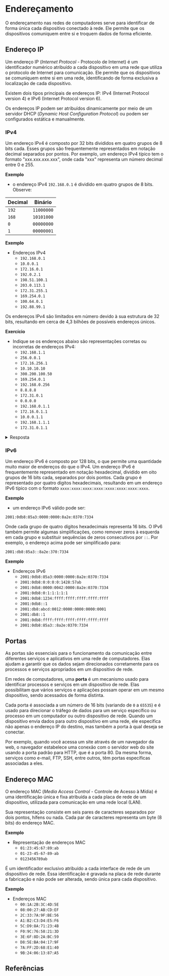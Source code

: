 

# Endereçamento

O endereçamento nas redes de computadores serve para identificar de forma única cada dispositivo conectado à rede. Ele permite que os dispositivos comuniquem entre si e troquem dados de forma eficiente. 

## Endereço IP

Um endereço IP (*Internet Protocol* - Protocolo de Internet) é um identificador numérico atribuído a cada dispositivo em uma rede que utiliza o protocolo de Internet para comunicação. Ele permite que os dispositivos se comuniquem entre si em uma rede, identificando de forma exclusiva a localização de cada dispositivo. 

Existem dois tipos principais de endereços IP: IPv4 (Internet Protocol version 4) e IPv6 (Internet Protocol version 6).

Os endereços IP podem ser atribuídos dinamicamente por meio de um servidor DHCP (*Dynamic Host Configuration Protocol*) ou podem ser configurados estática e manualmente.

### IPv4

Um endereço IPv4 é composto por 32 bits divididos em quatro grupos de 8 bits cada. Esses grupos são frequentemente representados em notação decimal separados por pontos. Por exemplo, um endereço IPv4 típico tem o formato "xxx.xxx.xxx.xxx", onde cada "xxx" representa um número decimal entre 0 e 255.

**Exemplo**
- o endereço IPv4 `192.168.0.1` é dividido em quatro grupos de 8 bits. Observe:

| Decimal | Binário      |
|---------|--------------|
| `192`     | `11000000`     |
| `168`     | `10101000`     |
| `0`       | `00000000`     |
| `1`       | `00000001`     |

**Exemplo**
- Endereços IPv4
    - `192.168.0.1`
    - `10.0.0.1`
    - `172.16.0.1`
    - `192.0.2.1`
    - `198.51.100.1`
    - `203.0.113.1`
    - `172.31.255.1`
    - `169.254.0.1`
    - `100.64.0.1`
    - `192.88.99.1`

Os endereços IPv4 são limitados em número devido à sua estrutura de 32 bits, resultando em cerca de 4,3 bilhões de possíveis endereços únicos.

**Exercício**
- Indique se os endereços abaixo são representações corretas ou incorretas de endereços IPv4:
    - `192.168.1.1`
    - `256.0.0.1`
    - `172.16.256.1`
    - `10.10.10.10`
    - `300.200.100.50`
    - `169.254.0.1`
    - `192.168.0.256`
    - `8.8.8.8`
    - `172.31.0.1`
    - `0.0.0.0`
    - `192.168.0.1.1`
    - `172.16.0.1.1`
    - `10.0.0.1.1`
    - `192.168.1.1.1`
    - `172.31.0.1.1`

<!-- marp hide -->

<details>
  <summary>Resposta</summary>

| Endereço IPv4        | Validade  | Motivo da Invalidade                |
|----------------------|-----------|-------------------------------------|
| `192.168.1.1`        | Correto   |                                     |
| `256.0.0.1`          | Incorreto | Valor no primeiro octeto excede 255 |
| `172.16.256.1`       | Incorreto | Valor no terceiro octeto excede 255 |
| `10.10.10.10`        | Correto   |                                     |
| `300.200.100.50`     | Incorreto | Valor no primeiro octeto excede 255 |
| `169.254.0.1`        | Correto   |                                     |
| `192.168.0.256`      | Incorreto | Valor no último octeto excede 255   |
| `8.8.8.8`            | Correto   |                                     |
| `172.31.0.1`         | Correto   |                                     |
| `0.0.0.0`            | Correto   |                                     |
| `192.168.0.1.1`      | Incorreto | Representação possui octeto extra   |
| `172.16.0.1.1`       | Incorreto | Representação possui octeto extra   |
| `10.0.0.1.1`         | Incorreto | Representação possui octeto extra   |
| `192.168.1.1.1`      | Incorreto | Representação possui octeto extra   |
| `172.31.0.1.1`       | Incorreto | Representação possui octeto extra   |
</details>

<!-- marp /hide -->

### IPv6

Um endereço IPv6 é composto por 128 bits, o que permite uma quantidade muito maior de endereços do que o IPv4. Um endereço IPv6 é frequentemente representado em notação hexadecimal, dividido em oito grupos de 16 bits cada, separados por dois pontos. Cada grupo é representado por quatro dígitos hexadecimais, resultando em um endereço IPv6 típico com o formato `xxxx:xxxx:xxxx:xxxx:xxxx:xxxx:xxxx:xxxx`.



**Exemplo**
-  um endereço IPv6 válido pode ser:

```
2001:0db8:85a3:0000:0000:8a2e:0370:7334
```

Onde cada grupo de quatro dígitos hexadecimais representa 16 bits. O IPv6 também permite algumas simplificações, como remover zeros à esquerda em cada grupo e substituir sequências de zeros consecutivos por `::`. Por exemplo, o endereço acima pode ser simplificado para:

```
2001:db8:85a3::8a2e:370:7334
```

**Exemplo**
- Endereços IPv6
    - `2001:0db8:85a3:0000:0000:8a2e:0370:7334`
    - `2001:0db8:0:0:0:0:1428:57ab`
    - `2001:0db8:0000:0042:0000:8a2e:0370:7334`
    - `2001:0db8:0:1:1:1:1:1`
    - `2001:0db8:1234:ffff:ffff:ffff:ffff:ffff`
    - `2001:0db8::1`
    - `2001:db8:abcd:0012:0000:0000:0000:0001`
    - `2001:db8::1`
    - `2001:0db8:ffff:ffff:ffff:ffff:ffff:ffff`
    - `2001:0db8:85a3::8a2e:0370:7334`

## Portas

As portas são essenciais para o funcionamento da comunicação entre diferentes serviços e aplicativos em uma rede de computadores. Elas ajudam a garantir que os dados sejam direcionados corretamente para os processos e serviços apropriados em um dispositivo de rede.


Em redes de computadores, uma **porta** é um mecanismo usado para identificar processos e serviços em um dispositivo de rede. Elas possibilitam que vários serviços e aplicações possam operar em um mesmo dispositivo, sendo acessados de forma distinta.

Cada porta é associada a um número de 16 bits (variando de `0` a `65535`) e é usado para direcionar o tráfego de dados para um serviço específico ou processo em um computador ou outro dispositivo de rede. Quando um dispositivo envia dados para outro dispositivo em uma rede, ele especifica não apenas o endereço IP do destino, mas também a porta à qual deseja se conectar.

Por exemplo, quando você acessa um site através de um navegador da web, o navegador estabelece uma conexão com o servidor web do site usando a porta padrão para HTTP, que é a porta 80. Da mesma forma, serviços como e-mail, FTP, SSH, entre outros, têm portas específicas associadas a eles.


## Endereço MAC

O endereço MAC (*Media Access Control* - Controle de Acesso à Mídia) é uma identificação única e fixa atribuída a cada placa de rede de um dispositivo, utilizada para comunicação em uma rede local (LAN).

Sua representação consiste em seis pares de caracteres separados por dois pontos, hífens ou nada. Cada par de caracteres representa um byte (8 bits) do endereço MAC.

**Exemplo**
- Representação de endereços MAC
    - `01:23:45:67:89:ab`
    - `01-23-45-67-89-ab`
    - `0123456789ab`

É um identificador exclusivo atribuído a cada interface de rede de um dispositivo de rede. Essa identificação é gravada na placa de rede durante a fabricação e não pode ser alterada, sendo única para cada dispositivo.

**Exemplo**
- Endereços MAC
    - `00:1A:2B:3C:4D:5E`
    - `08:00:27:AB:CD:EF`
    - `2C:33:7A:9F:BE:56`
    - `A1:B2:C3:D4:E5:F6`
    - `5C:D9:8A:71:23:4B`
    - `F0:9C:76:58:21:3D`
    - `3E:6F:8D:2A:BC:59`
    - `D8:5E:BA:04:17:9F`
    - `7A:FF:2D:68:E1:40`
    - `9B:24:06:13:87:A5`


## Referências

